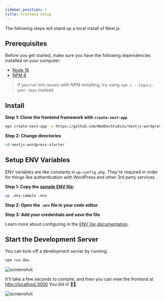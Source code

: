 ```yaml
---
sidebar_position: 1
title: Frontend Setup
---
```


The following steps will stand up a local install of Next.js.

## Prerequisites

Before you get started, make sure you have the following dependencies installed on your computer:

- [Node 16](https://nodejs.org/en/)
- [NPM 8](https://nodejs.org/en/)

> If you run into issues with NPM installing, try using `npm i --legacy-peer-deps` instead.

## Install

**Step 1: Clone the frontend framework with `create-next-app`**

```bash
npx create-next-app -e https://github.com/WebDevStudios/nextjs-wordpress-starter/tree/main --use-npm nextjs-wordpress-starter
```

**Step 2: Change directories**

```bash
cd nextjs-wordpress-starter
```

## Setup ENV Variables

ENV variables are like constants in `wp-config.php`. They're required in order for things like authentication with WordPress and other 3rd party services.

**Step 1: Copy the [sample ENV file](https://github.com/WebDevStudios/nextjs-wordpress-starter/blob/main/.env.sample):**

```bash
cp .env.sample .env
```

**Step 2: Open the `.env` file in your code editor**

**Step 3: Add your credentials and save the file**

Learn more about configuring in the [ENV Var documentation](/docs/frontend/env-variables).

## Start the Development Server

You can kick-off a development server by running:

```bash
npm run dev
```

![screenshot](/img/screenshot-npm-run-dev.png)

It'll take a few seconds to compile, and then you can view the frontend at <http://localhost:3000> You did it! 👏🏻

![screenshot](/img/screenshot-frontend.png)
